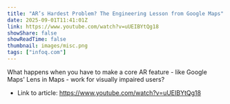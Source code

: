 ```yaml
---
title: "AR’s Hardest Problem? The Engineering Lesson from Google Maps"
date: 2025-09-01T11:41:01Z
link: https://www.youtube.com/watch?v=uUEIBYtQg18
showShare: false
showReadTime: false
thumbnail: images/misc.png
tags: ["infoq.com"]
---
```

What happens when you have to make a core AR feature - like Google Maps' Lens in Maps - work for visually impaired users?

- Link to article: https://www.youtube.com/watch?v=uUEIBYtQg18